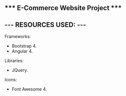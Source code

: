 *** E-Commerce Website Project ***
-----------------------
--- RESOURCES USED: ---
-----------------------
Frameworks:
- Bootstrap 4.
- Angular 4.

Libraries:
- JQuery.

Icons:
- Font Awesome 4.